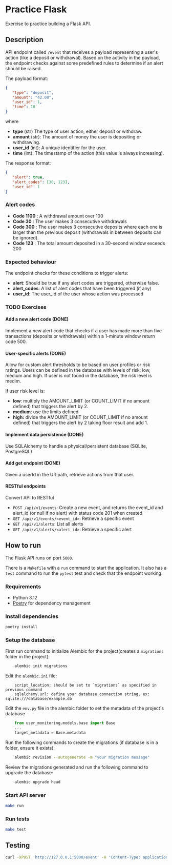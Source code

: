 # Practice Flask

Exercise to practice building a Flask API.

## Description
API endpoint called `/event` that receives a payload representing a user's action (like a deposit or withdrawal). Based on the activity in the payload, the endpoint checks against some predefined rules to determine if an alert should be raised.

The payload format:
```json
{
   "type": "deposit",
   "amount": "42.00",
   "user_id": 1,
   "time": 10
}
```
where
- **type** (str) The type of user action, either deposit or withdraw.
- **amount** (str): The amount of money the user is depositing or withdrawing.
- **user_id** (int): A unique identifier for the user.
- **time** (int): The timestamp of the action (this value is always increasing).

The response format:
```json
{
   "alert": true,
   "alert_codes": [30, 123],
   "user_id": 1
}
```

### Alert codes
- **Code 1100** : A withdrawal amount over 100
- **Code 30** : The user makes 3 consecutive withdrawals
- **Code 300** : The user makes 3 consecutive deposits where each one is larger than the previous
deposit (withdrawals in between deposits can be ignored).
- **Code 123** : The total amount deposited in a 30-second window exceeds 200

### Expected behaviour
The endpoint checks for these conditions to trigger alerts:
- **alert**: Should be true if any alert codes are triggered, otherwise false.
- **alert_codes**: A list of alert codes that have been triggered (if any)
- **user_id**: The user_id of the user whose action was processed

### TODO Exercises
#### Add a new alert code (DONE)
Implement a new alert code that checks if a user has made more than five transactions (deposits or withdrawals) within a 1-minute window return code 500.

#### User-specific alerts (DONE)
Allow for custom alert thresholds to be based on user profiles or risk ratings.
Users can be defined in the database with levels of risk: low, medium and high.
If user is not found in the database, the risk level is medim.

If user risk level is:
- **low**: multiply the AMOUNT_LIMIT (or COUNT_LIMIT if no amount defined) that triggers the alert by 2.
- **medium**: use the limits defined
- **high:** divide the AMOUNT_LIMIT (or COUNT_LIMIT if no amount defined) that triggers the alert by 2 taking floor result and add 1.

#### Implement data persistence (DONE)
Use SQLAlchemy to handle a physical/persistent database (SQLite, PostgreSQL)

#### Add get endpoint (DONE)
Given a userId in the Url path, retrieve actions from that user.

#### RESTful endpoints
Convert API to RESTful
- `POST /api/v1/events`: Create a new event, and returns the event_id and alert_id (or null if no alert) with status code 201 when created
- `GET /api/v1/events/<event_id>`: Retrieve a specific event
- `GET /api/v1/alerts`: List all alerts
- `GET /api/v1/alerts/<alert_id>`: Retrieve a specific alert

## How to run

The Flask API runs on port `5000`.

There is a `Makefile` with a `run` command to start the application. It also has a `test` command to run the `pytest` test and check that the endpoint working.

### Requirements

- Python 3.12
- [Poetry](https://python-poetry.org/docs/) for dependency management

### Install dependencies

```sh
poetry install
```

### Setup the database
First run command to initialize Alembic for the project(creates a `migrations` folder in the project): 
```bash
    alembic init migrations
```
Edit the `alembic.ini` file:
```
    script_location: should be set to `migrations` as specified in previous command
    sqlalchemy.url: define your database connection string. ex: sqlite:///database/example.db
```
Edit the `env.py` file in the alembic folder to set the metadata of the project's database
```python
    from user_monitoring.models.base import Base
    ...
    target_metadata = Base.metadata
```
Run the following commands to create the migrations (if database is in a folder, ensure it exists):
```bash
    alembic revision --autogenerate -m "your migration message"
```
Review the migrations generated and run the following command to upgrade the database:
```bash
    alembic upgrade head
```

### Start API server

```sh
make run
```

### Run tests

```sh
make test
```

## Testing

```sh
curl -XPOST 'http://127.0.0.1:5000/event' -H 'Content-Type: application/json' -d '{"type": "deposit", "amount": "217.00", "user_id": 11, "time": 35}'
```

